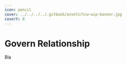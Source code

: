 ```yaml
---
icon: pencil
cover: ../../../../.gitbook/assets/tcw-wip-banner.jpg
coverY: 0
---
```


# Govern Relationship

Bla
